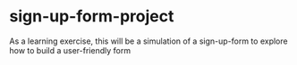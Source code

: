 # sign-up-form-project
As a learning exercise, this will be a simulation of a sign-up-form to explore how to build a user-friendly form
